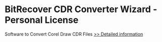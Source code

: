 # BitRecover CDR Converter Wizard - Personal License
Software to Convert Corel Draw CDR Files
[>> Detailed information](https://secure.shareit.com/shareit/product.html?productid=300975580&affiliateid=200057808)